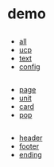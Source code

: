 # demo

##

- [all](index.php)
- [ucp](index.php?f=ucp)
- [text](index.php?f=text)
- [config](index.php?f=config)

##

- [page](index.php?f=page)
- [unit](index.php?f=unit)
- [card](index.php?f=card)
- [pop](index.php?f=pop)

##

- [header](index.php?f=header)
- [footer](index.php?f=footer)
- [ending](index.php?f=ending)
